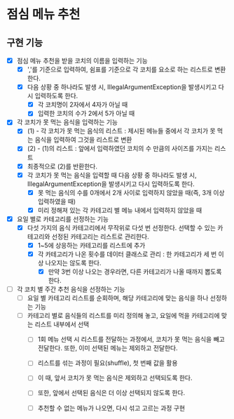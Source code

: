 # 점심 메뉴 추천

## 구현 기능
- [x] 점심 메뉴 추천을 받을 코치의 이름을 입력하는 기능
  - [x] ','를 기준으로 입력하여, 쉼표를 기준으로 각 코치를 요소로 하는 리스트로 변환한다.
  - [x] 다음 상황 중 하나라도 발생 시, IllegalArgumentException을 발생시키고 다시 입력하도록 한다.
    - [x] 각 코치명이 2자에서 4자가 아닐 때
    - [x] 입력한 코치의 수가 2에서 5가 아닐 때

- [x] 각 코치가 못 먹는 음식을 입력하는 기능
  - [x] (1) - 각 코치가 못 먹는 음식의 리스트 : 제시된 메뉴들 중에서 각 코치가 못 먹는 음식을 입력하여 그것을 리스트로 변환
  - [x] (2) - (1)의 리스트 : 앞에서 입력하였던 코치의 수 만큼의 사이즈를 가지는 리스트
  - [x] 최종적으로 (2)를 반환한다.
  - [x] 각 코치가 못 먹는 음식을 입력할 때 다음 상황 중 하나라도 발생 시, IllegalArgumentException을 발생시키고 다시 입력하도록 한다.
    - [x] 못 먹는 음식의 수를 0개에서 2개 사이로 입력하지 않았을 때(즉, 3개 이상 입력하였을 때)
    - [x] 미리 정해져 있는 각 카테고리 별 메뉴 내에서 입력하지 않았을 때
  
- [x] 요일 별로 카테고리를 선정하는 기능
  - [x] 다섯 가지의 음식 카테고리에서 무작위로 다섯 번 선정한다. 선택할 수 있는 카테고리와 선정된 카테고리는 리스트로 관리한다.
    - [x] 1~5에 상응하는 카테고리를 리스트에 추가
    - [x] 각 카테고리가 나온 횟수를 데이터 클래스로 관리 : 한 카테고리가 세 번 이상 나오지는 않도록 한다.
      - [x] 만약 3번 이상 나오는 경우라면, 다른 카테고리가 나올 때까지 뽑도록 한다.

- [ ] 각 코치 별 주간 추천 음식을 선정하는 기능
  - [ ] 요일 별 카테고리 리스트를 순회하며, 해당 카테고리에 맞는 음식을 하나 선정하는 기능
  - [ ] 카테고리 별로 음식들의 리스트를 미리 정의해 놓고, 요일에 먹을 카테고리에 맞는 리스트 내부에서 선택
    - [ ] 1회 메뉴 선택 시 리스트를 전달하는 과정에서, 코치가 못 먹는 음식을 빼고 전달한다. 또한, 이미 선택된 메뉴는 제외하고 전달한다.
    - [ ] 리스트를 섞는 과정이 필요(shuffle), 첫 번째 값을 활용
    - [ ] 이 때, 앞서 코치가 못 먹는 음식은 제외하고 선택되도록 한다.
    - [ ] 또한, 앞에서 선택된 음식은 더 이상 선택되지 않도록 한다.
    - [ ] 추천할 수 없는 메뉴가 나오면, 다시 섞고 고르는 과정 구현
    